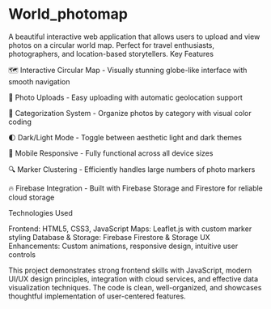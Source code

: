 # World_photomap
A beautiful interactive web application that allows users to upload and view photos on a circular world map. Perfect for travel enthusiasts, photographers, and location-based storytellers.
Key Features

🗺️ Interactive Circular Map - Visually stunning globe-like interface with smooth navigation

📸 Photo Uploads - Easy uploading with automatic geolocation support

🔖 Categorization System - Organize photos by category with visual color coding

🌓 Dark/Light Mode - Toggle between aesthetic light and dark themes

📱 Mobile Responsive - Fully functional across all device sizes

🔍 Marker Clustering - Efficiently handles large numbers of photo markers

🔥 Firebase Integration - Built with Firebase Storage and Firestore for reliable cloud storage

Technologies Used

Frontend: HTML5, CSS3, JavaScript
Maps: Leaflet.js with custom marker styling
Database & Storage: Firebase Firestore & Storage
UX Enhancements: Custom animations, responsive design, intuitive user controls

This project demonstrates strong frontend skills with JavaScript, modern UI/UX design principles, integration with cloud services, and effective data visualization techniques. The code is clean, well-organized, and showcases thoughtful implementation of user-centered features.
